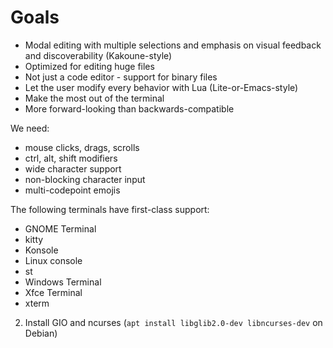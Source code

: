 # Goals
- Modal editing with multiple selections and emphasis on visual feedback and discoverability (Kakoune-style)
- Optimized for editing huge files
- Not just a code editor - support for binary files
- Let the user modify every behavior with Lua (Lite-or-Emacs-style)
- Make the most out of the terminal
- More forward-looking than backwards-compatible


We need:
- mouse clicks, drags, scrolls
- ctrl, alt, shift modifiers
- wide character support
- non-blocking character input
- multi-codepoint emojis


The following terminals have first-class support:
- GNOME Terminal
- kitty
- Konsole
- Linux console
- st
- Windows Terminal
- Xfce Terminal
- xterm

2. Install GIO and ncurses (`apt install libglib2.0-dev libncurses-dev` on Debian)
